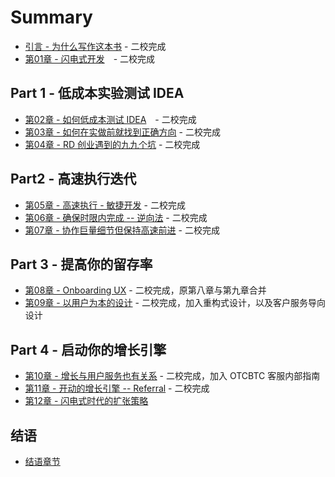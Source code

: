 # Summary

* [引言 - 为什么写作这本书](00.md) - 二校完成
* [第01章 - 闪电式开发](01.md)　- 二校完成

## Part 1 - 低成本实验测试 IDEA

* [第02章 - 如何低成本测试 IDEA](02.md)　- 二校完成
* [第03章 - 如何在实做前就找到正确方向](03.md) - 二校完成
* [第04章 - RD 创业遇到的九九个坑](04.md) - 二校完成

## Part2 - 高速执行迭代

* [第05章 - 高速执行 - 敏捷开发](05.md) - 二校完成
* [第06章 - 确保时限内完成 -- 逆向法](06.md) - 二校完成
* [第07章 - 协作巨量细节但保持高速前进](07.md) - 二校完成

## Part 3 - 提高你的留存率

* [第08章 - Onboarding UX](08.md) - 二校完成，原第八章与第九章合并
* [第09章 - 以用户为本的设计](09.md) - 二校完成，加入重构式设计，以及客户服务导向设计

## Part 4 - 启动你的增长引擎

* [第10章 - 增长与用户服务也有关系](10.md) - 二校完成，加入 OTCBTC 客服内部指南
* [第11章 - 开动的增长引擎 -- Referral](11.md) - 二校完成
* [第12章 - 闪电式时代的扩张策略](12.md)

## 结语

* [结语章节](14.md)
